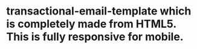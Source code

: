 # transactional-email-template which is completely made from HTML5. This is fully responsive for mobile.
